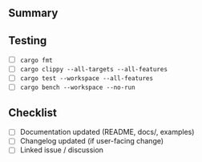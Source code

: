 ## Summary

<!-- Describe the goal of this change. Why is it needed? -->

## Testing

<!-- List the commands you ran and their results. -->
- [ ] `cargo fmt`
- [ ] `cargo clippy --all-targets --all-features`
- [ ] `cargo test --workspace --all-features`
- [ ] `cargo bench --workspace --no-run`

## Checklist

- [ ] Documentation updated (README, docs/, examples)
- [ ] Changelog updated (if user-facing change)
- [ ] Linked issue / discussion
